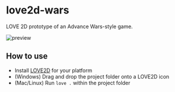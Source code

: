 # love2d-wars
LOVE 2D prototype of an Advance Wars-style game.

![preview](https://user-images.githubusercontent.com/2590422/34425359-f549ca32-ebf8-11e7-9683-c4fa89683817.png)

## How to use

- Install [LOVE2D](https://love2d.org/) for your platform
- (Windows) Drag and drop the project folder onto a LOVE2D icon
- (Mac/Linux) Run `love .` within the project folder
